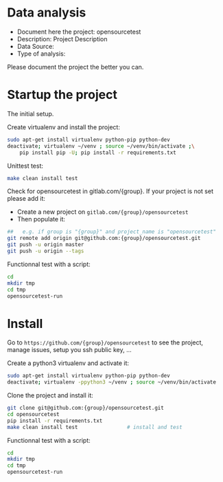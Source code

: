 # Data analysis
- Document here the project: opensourcetest
- Description: Project Description
- Data Source:
- Type of analysis:

Please document the project the better you can.

# Startup the project

The initial setup.

Create virtualenv and install the project:
```bash
sudo apt-get install virtualenv python-pip python-dev
deactivate; virtualenv ~/venv ; source ~/venv/bin/activate ;\
    pip install pip -U; pip install -r requirements.txt
```

Unittest test:
```bash
make clean install test
```

Check for opensourcetest in gitlab.com/{group}.
If your project is not set please add it:

- Create a new project on `gitlab.com/{group}/opensourcetest`
- Then populate it:

```bash
##   e.g. if group is "{group}" and project_name is "opensourcetest"
git remote add origin git@github.com:{group}/opensourcetest.git
git push -u origin master
git push -u origin --tags
```

Functionnal test with a script:

```bash
cd
mkdir tmp
cd tmp
opensourcetest-run
```

# Install

Go to `https://github.com/{group}/opensourcetest` to see the project, manage issues,
setup you ssh public key, ...

Create a python3 virtualenv and activate it:

```bash
sudo apt-get install virtualenv python-pip python-dev
deactivate; virtualenv -ppython3 ~/venv ; source ~/venv/bin/activate
```

Clone the project and install it:

```bash
git clone git@github.com:{group}/opensourcetest.git
cd opensourcetest
pip install -r requirements.txt
make clean install test                # install and test
```
Functionnal test with a script:

```bash
cd
mkdir tmp
cd tmp
opensourcetest-run
```
